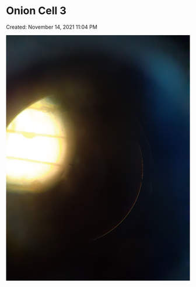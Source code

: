 # Onion Cell 3

Created: November 14, 2021 11:04 PM

![Onion Cell 3.jpg](Onion%20Cell%20821ad/Onion_Cell_3.jpg)